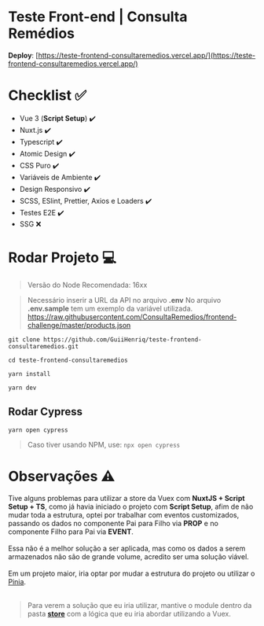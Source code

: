 # Teste Front-end | Consulta Remédios

**Deploy**: [https://teste-frontend-consultaremedios.vercel.app/](https://teste-frontend-consultaremedios.vercel.app/)


# Checklist ✅

 - Vue 3  (**Script Setup**) :heavy_check_mark:
 - Nuxt.js :heavy_check_mark:
 - Typescript :heavy_check_mark:
 - Atomic Design :heavy_check_mark:
 - CSS Puro :heavy_check_mark:
 - Variáveis de Ambiente :heavy_check_mark:
 - Design Responsivo :heavy_check_mark:
 - SCSS, ESlint, Prettier, Axios e Loaders :heavy_check_mark:
 - Testes E2E :heavy_check_mark:
 - SSG ❌

# Rodar Projeto :computer:

> Versão do Node Recomendada: 16xx

> Necessário inserir a URL da API no arquivo **.env**
> No arquivo **.env.sample** tem um exemplo da variável utilizada.
> https://raw.githubusercontent.com/ConsultaRemedios/frontend-challenge/master/products.json

    git clone https://github.com/GuiiHenriq/teste-frontend-consultaremedios.git

    cd teste-frontend-consultaremedios
    
    yarn install

    yarn dev

## Rodar Cypress
    yarn open cypress

> Caso tiver usando NPM, use:
> `npx open cypress`

# Observações :warning:
Tive alguns problemas para utilizar a store da Vuex com **NuxtJS + Script Setup + TS**, como já havia iniciado o projeto com **Script Setup**, afim de não mudar toda a estrutura, optei por trabalhar com eventos customizados, passando os dados no componente Pai para Filho via **PROP** e no componente Filho para Pai via **EVENT**.<br/><br/>
Essa não é a melhor solução a ser aplicada, mas como os dados a serem armazenados não são de grande volume, acredito ser uma solução viável.<br/><br/>
Em um projeto maior, iria optar por mudar a estrutura do projeto ou utilizar o [Pinia](https://pinia.vuejs.org/). <br/><br/>
> Para verem a solução que eu iria utilizar, mantive o module dentro da
> pasta **[store](https://github.com/GuiiHenriq/teste-frontend-consultaremedios/blob/main/store/games/index.js)** com a lógica que eu iria abordar utilizando a Vuex.